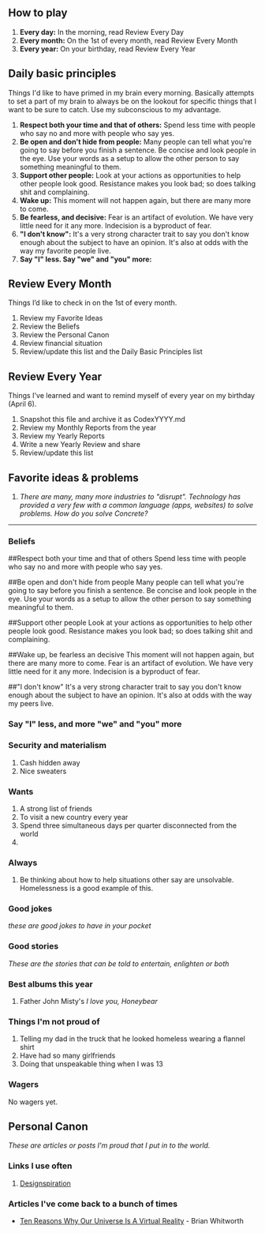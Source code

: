 ## How to play
1. **Every day:** In the morning, read Review Every Day
2. **Every month:** On the 1st of every month, read Review Every Month
3. **Every year:** On your birthday, read Review Every Year

## Daily basic principles
Things I'd like to have primed in my brain every morning. Basically attempts to set a part of my brain to always be on the lookout for specific things that I want to be sure to catch. Use my subconscious to my advantage.

1. **Respect both your time and that of others:** Spend less time with people who say no and more with people who say yes.
2. **Be open and don't hide from people:** Many people can tell what you're going to say before you finish a sentence. Be concise and look people in the eye. Use your words as a setup to allow the other person to say something meaningful to them.
3. **Support other people:** Look at your actions as opportunities to help other people look good. Resistance makes you look bad; so does talking shit and complaining.
4. **Wake up:** This moment will not happen again, but there are many more to come.
5. **Be fearless, and decisive:** Fear is an artifact of evolution. We have very little need for it any more. Indecision is a byproduct of fear.
6. **"I don't know":** It's a very strong character trait to say you don't know enough about the subject to have an opinion. It's also at odds with the way my favorite people live.
7. **Say "I" less. Say "we" and "you" more:**

## Review Every Month 
Things I’d like to check in on the 1st of every month.

1. Review my Favorite Ideas
2. Review the Beliefs
3. Review the Personal Canon
4. Review financial situation
4. Review/update this list and the Daily Basic Principles list

## Review Every Year
Things I've learned and want to remind myself of every year on my birthday (April 6).

1. Snapshot this file and archive it as CodexYYYY.md
2. Review my Monthly Reports from the year
3. Review my Yearly Reports
4. Write a new Yearly Review and share
5. Review/update this list

## Favorite ideas & problems
1. *There are many, many more industries to "disrupt". Technology has provided a very few with a common language (apps, websites) to solve problems. How do you solve Concrete?*
-----

### Beliefs

##Respect both your time and that of others
Spend less time with people who say no and more with people who say yes.

##Be open and don't hide from people
Many people can tell what you're going to say before you finish a sentence. Be concise and look people in the eye. Use your words as a setup to allow the other person to say something meaningful to them.

##Support other people 
Look at your actions as opportunities to help other people look good. Resistance makes you look bad; so does talking shit and complaining.

##Wake up, be fearless an decisive
This moment will not happen again, but there are many more to come. Fear is an artifact of evolution. We have very little need for it any more. Indecision is a byproduct of fear.

##"I don't know"
 It's a very strong character trait to say you don't know enough about the subject to have an opinion. It's also at odds with the way my peers live.

### Say "I" less, and more "we" and "you" more


### Security and materialism
1. Cash hidden away
2. Nice sweaters

### Wants
1. A strong list of friends
2. To visit a new country every year
3. Spend three simultaneous days per quarter disconnected from the world
4. 

### Always
1. Be thinking about how to help situations other say are unsolvable. Homelessness is a good example of this.

### Good jokes
*these are good jokes to have in your pocket* 

### Good stories
*These are the stories that can be told to entertain, enlighten or both*

### Best albums this year
1. Father John Misty's *I love you, Honeybear*

### Things I'm not proud of
1. Telling my dad in the truck that he looked homeless wearing a flannel shirt
2. Have had so many girlfriends
3. Doing that unspeakable thing when I was 13

### Wagers
No wagers yet.

## Personal Canon
*These are articles or posts I'm proud that I put in to the world.*

### Links I use often
1. [Designspiration](http://designspiration.net/)

### Articles I've come back to a bunch of times
* [Ten Reasons Why Our Universe Is A Virtual Reality](http://listverse.com/2014/11/26/10-reasons-why-our-universe-is-a-virtual-reality/) - Brian Whitworth
